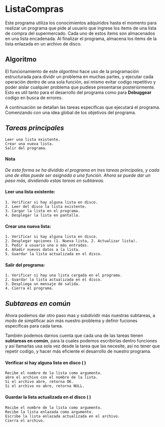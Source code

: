 # ListaCompras
Este programa utiliza los conocimientos adquiridos hasta el momento para
realizar un programa que pide al usuario que ingrese los items de una lista de
compra del supermercado. Cada uno de estos items son almacenados en una lista
encadenada. Al finalizar el programa, almacena los items de la lista enlazada
en un archivo de disco.

## Algoritmo
El funcionamiento de este *algoritmo* hace uso de la programación estructurada
para dividir un problema en muchas partes, y ejecutar cada operación dentro de
una sola función, así mismo evitar codigo repetitivo y poder aislar cualquier
problema que pudiese presentarse posteriormente. Esto es util tanto para el
desarrollo del programa como para **Debuggear** codigo en busca de errores.

A continuación se detallan las tareas específicas que ejecutará el programa.
Comenzando con una idea global de los objetivos del programa.

## *Tareas principales*
    Leer una lista existente.
    Crear una nueva lista.
    Salir del programa.


#### Nota
*De esta forma se ha dividido el programa en tres tareas principales, y
cada una de ellas puede ser asignada a una función. Ahora se puede dar un paso
más, dividiendo estas tareas en subtareas.*

#### Leer una lista existente:
    1. Verificar si hay alguna lista en disco.
    2. Leer del disco la lista existente.
    3. Cargar la lista en el programa.
    4. Desplegar la lista en pantalla.


#### Crear una nueva lista:
    1. Verificar si hay alguna lista en disco.
    2. Desplegar opciones (1. Nueva lista, 2. Actualizar lista).
    3. Pedir a usuario una o más entradas.
    4. Añadir nuevos datos a la lista.
    5. Guardar la lista actualizada en el disco.

#### Salir del programa:
    1. Verificar si hay una lista cargada en el programa.
    2. Guardar la lista actualizada en el disco.
    3. Despliega un mensaje de salida.
    4. Cierra el programa.


## *Subtareas en común*
Ahora podemos dar otro paso mas y subdividir más nuestras subtareas, a modo de
simplificar aún más nuestro problema y definir fuciones especificas para cada
tarea.

También podemos darnos cuenta que cada una de las tareas tienen **subtareas en
común**, para la cuales podemos escribirlas dentro funciones y así llamarlas
usa sola vez desde la tarea que las necesite, así no tener que repetir codigo,
y hacer más eficiente el desarrollo de nuestro programa.

#### Verificar si hay alguna lista en disco ( )
    Recibe el nombre de la lista como argumento.
    abre el archivo con el nombre de la lista.
    Si el archivo abre, retorna OK.
    Si el archivo no abre, retorna NULL.

#### Guardar la lista actualizada en el disco ( )
    Recibe el nombre de la lista como argumento.
    Recibe la lista enlazada como argumento.
    Escribe la lista enlazada actualizada en el archivo.
    Cierra el archivo.
